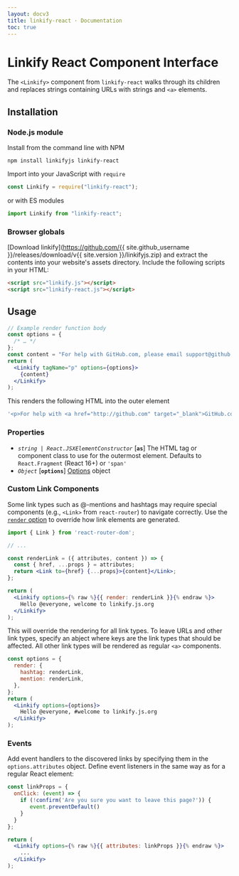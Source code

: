 ```yaml
---
layout: docv3
title: linkify-react · Documentation
toc: true
---
```


# Linkify React Component Interface

The `<Linkify>` component from `linkify-react` walks through its children and
replaces strings containing URLs with strings and `<a>` elements.

## Installation

### Node.js module

Install from the command line with NPM

```
npm install linkifyjs linkify-react
```

Import into your JavaScript with `require`

```js
const Linkify = require("linkify-react");
```

or with ES modules

```js
import Linkify from "linkify-react";
```

### Browser globals

[Download linkify](https://github.com/{{ site.github_username }}/releases/download/v{{ site.version }}/linkifyjs.zip)
and extract the contents into your website's assets directory.
Include the following scripts in your HTML:

```html
<script src="linkify.js"></script>
<script src="linkify-react.js"></script>
```

## Usage

```jsx
// Example render function body
const options = {
  /* … */
};
const content = "For help with GitHub.com, please email support@github.com";
return (
  <Linkify tagName="p" options={options}>
    {content}
  </Linkify>
);
```

This renders the following HTML into the outer element

```js
'<p>For help with <a href="http://github.com" target="_blank">GitHub.com</a>, please email <a href="mailto:support@github.com">support@github.com</a></p>';
```

### Properties

- _`string | React.JSXElementConstructor`_ [**`as`**] The HTML tag or component class to use for the outermost element. Defaults to `React.Fragment` (React 16+) or `'span'`
- _`Object`_ [**`options`**] [Options](options.html) object

### Custom Link Components

Some link types such as @-mentions and hashtags may require special components
(e.g., `<Link>` from `react-router`) to navigate correctly. Use the [`render` option](options.html#render)
to override how link elements are generated.

```jsx
import { Link } from 'react-router-dom';

// ...

const renderLink = ({ attributes, content }) => {
  const { href, ...props } = attributes;
  return <Link to={href} {...props}>{content}</Link>;
};

return (
  <Linkify options={% raw %}{{ render: renderLink }}{% endraw %}>
    Hello @everyone, welcome to linkify.js.org
  </Linkify>
);
```

This will override the rendering for all link types. To leave URLs and other
link types, specify an abject where keys are the link types that should be
affected. All other link types will be rendered as regular `<a>` components.

```jsx
const options = {
  render: {
    hashtag: renderLink,
    mention: renderLink,
  },
};
return (
  <Linkify options={options}>
    Hello @everyone, #welcome to linkify.js.org
  </Linkify>
);
```

### Events

Add event handlers to the discovered links by specifying them in the
`options.attributes` object. Define event listeners in the same way as
for a regular React element:

```jsx
const linkProps = {
  onClick: (event) => {
    if (!confirm('Are you sure you want to leave this page?')) {
       event.preventDefault()
    }
  }
};

return (
  <Linkify options={% raw %}{{ attributes: linkProps }}{% endraw %}>
    ...
  </Linkify>
);
```
